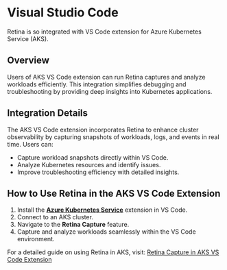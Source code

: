 # Visual Studio Code

Retina is so integrated with VS Code extension for Azure Kubernetes Service (AKS).

## Overview

Users of AKS VS Code extension can run Retina captures and analyze workloads efficiently. This integration simplifies debugging and troubleshooting by providing deep insights into Kubernetes applications.

## Integration Details

The AKS VS Code extension incorporates Retina to enhance cluster observability by capturing snapshots of workloads, logs, and events in real time. Users can:

- Capture workload snapshots directly within VS Code.
- Analyze Kubernetes resources and identify issues.
- Improve troubleshooting efficiency with detailed insights.

## How to Use Retina in the AKS VS Code Extension

1. Install the **[Azure Kubernetes Service](https://marketplace.visualstudio.com/items?itemName=ms-kubernetes-tools.vscode-aks-tools)** extension in VS Code.
2. Connect to an AKS cluster.
3. Navigate to the **Retina Capture** feature.
4. Capture and analyze workloads seamlessly within the VS Code environment.

For a detailed guide on using Retina in AKS, visit:
[Retina Capture in AKS VS Code Extension](https://azure.github.io/vscode-aks-tools/features/retina-capture.html)
